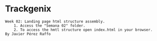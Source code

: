 # Trackgenix
    Week 02: Landing page html structure assembly.
        1. Access the "Semana 02" folder.
        2. To access the hmtl structure open index.html in your browser.
    By Javier Pérez Raffo